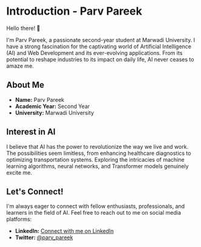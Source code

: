 # Introduction - Parv Pareek

Hello there! 👋

I'm Parv Pareek, a passionate second-year student at Marwadi University. I have a strong fascination for the captivating world of Artificial Intelligence (AI) and Web Development and its ever-evolving applications. From its potential to reshape industries to its impact on daily life, AI never ceases to amaze me.

## About Me

- **Name:** Parv Pareek
- **Academic Year:** Second Year
- **University:** Marwadi University

## Interest in AI

I believe that AI has the power to revolutionize the way we live and work. The possibilities seem limitless, from enhancing healthcare diagnostics to optimizing transportation systems. Exploring the intricacies of machine learning algorithms, neural networks, and Transformer models genuinely excite me.

## Let's Connect!

I'm always eager to connect with fellow enthusiasts, professionals, and learners in the field of AI. Feel free to reach out to me on social media platforms:

- **LinkedIn:** [Connect with me on LinkedIn](https://www.linkedin.com/in/parvpareek/)
- **Twitter:** [@parv_pareek](https://twitter.com/parv_pareek)
